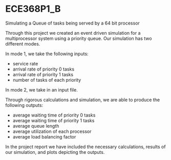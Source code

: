 # ECE368P1_B

Simulating a Queue of tasks being served by a 64 bit processor

Through this project we created an event driven simulation for a multiprocessor system using a priority queue.
Our simulation has two different modes.

In mode 1, we take the following inputs:
* service rate
* arrival rate of priority 0 tasks
* arrival rate of priority 1 tasks
* number of tasks of each priority

In mode 2, we take in an input file.

Through rigorous calculations and simulation, we are able to produce the following outputs:
* average waiting time of priority 0 tasks
* average waiting time of priority 1 tasks
* average queue length
* average utilization of each processor
* average load balancing factor

In the project report we have included the necessary calculations, results of our simulation, and plots depicting the outputs.
